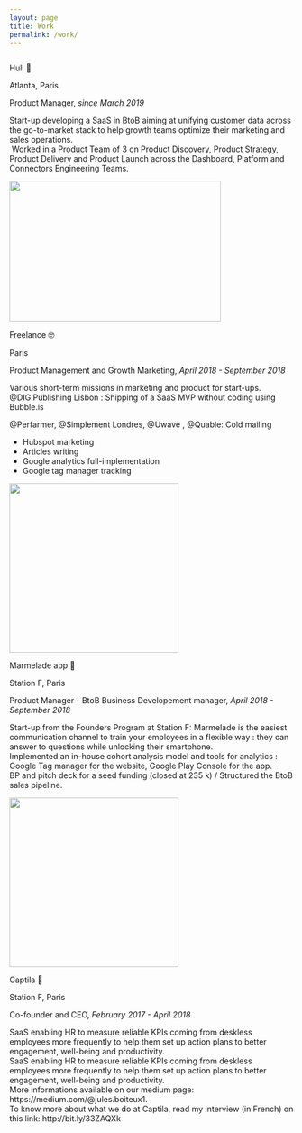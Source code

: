 ```yaml
---
layout: page
title: Work
permalink: /work/
---
```


<div class="container-work">
  <div class="test">
    <img src="{{ site.baseurl }}/img/hull_logo_black.png" alt="" class="image">
  </div>
  <div class="description-work">
    <p class="description-company"> Hull 🚀 </p>
    <p> Atlanta, Paris </p>
    <p class="description-job"> Product Manager,<em> since March 2019 </em></p>
    <p> Start-up developing a SaaS in BtoB aiming at unifying customer data across the go-to-market stack to help growth teams optimize their marketing and sales operations. <br>
 Worked in a Product Team of 3 on Product Discovery, Product Strategy, Product Delivery and Product Launch across the Dashboard, Platform and Connectors Engineering Teams.
    </p>
  </div>
</div>
<div class="container-work">
  <div class="test-1">
    <img src="{{ site.baseurl }}/img/andrew-neel-cckf4TsHAuw-unsplash.jpg" alt="" width="375px" height="250px" class="image">
  </div>
  <div class="description-work">
    <p class="description-company"> Freelance 🤓 </p>
    <p> Paris </p>
    <p class="description-job"> Product Management and Growth Marketing, <em> April 2018 - September 2018 </em></p>
    <p> Various short-term missions in marketing and product for start-ups.<br>
@DIG Publishing Lisbon :
Shipping of a SaaS MVP without coding using Bubble.is <br>

@Perfarmer, @Simplement Londres, @Uwave , @Quable:
Cold mailing
- Hubspot marketing
- Articles writing
- Google analytics full-implementation
- Google tag manager tracking
    </p>
  </div>
</div>
<div class="container-work">
  <div class="test-2">
    <img src="{{ site.baseurl }}/img/marmeladeapp.png" alt="" width="300px" height="300px" class="image">
  </div>
  <div class="description-work">
    <p class="description-company"> Marmelade app 👨 </p>
    <p> Station F, Paris </p>
    <p class="description-job"> Product Manager - BtoB Business Developement manager,<em> April 2018 - September 2018 </em></p>
    <p>Start-up from the Founders Program at Station F:
    Marmelade is the easiest communication channel to train your employees in a flexible way :
    they can answer to questions while unlocking their smartphone. <br>
    Implemented an in-house cohort analysis model and tools for analytics : Google Tag manager for the website, Google Play Console for the app. <br>
BP and pitch deck for a seed funding (closed at 235 k) / Structured the BtoB sales pipeline.
    </p>
  </div>
</div>
<div class="container-work">
  <div class="test-3">
    <img src="{{ site.baseurl }}/img/captila.png" alt="" width="300px" height="300px" class="image">
  </div>
  <div class="description-work">
    <p class="description-company"> Captila 🤯 </p>
    <p> Station F, Paris </p>
    <p class="description-job"> Co-founder and CEO,<em> February 2017 - April 2018 </em></p>
    <p> SaaS enabling HR to measure reliable KPIs coming from deskless employees more frequently to help them set up action plans to better engagement, well-being and productivity.<br>
    SaaS enabling HR to measure reliable KPIs coming from deskless employees more frequently to help them set up action plans to better engagement, well-being and productivity. <br>
    More informations available on our medium page: https://medium.com/@jules.boiteux1. <br> To know more about what we do at Captila, read my interview (in French) on this link: http://bit.ly/33ZAQXk
<!--More informations available on our medium page : https://medium.com/@jules.boiteux1 <br>

To know more about what we do at Captila, read my interview (in French) at this link : https://fr.slideshare.net/mobile/SbastienBourguignon/portraitdestartuper-35-jules-boiteux-captila -->
    </p>
  </div>
</div>
